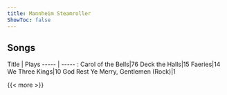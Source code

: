 ```yaml
---
title: Mannheim Steamroller
ShowToc: false
---
```


## Songs
Title | Plays 
----- | ----- : 
Carol of the Bells|76
Deck the Halls|15
Faeries|14
We Three Kings|10
God Rest Ye Merry, Gentlemen (Rock)|1

{{< more >}}